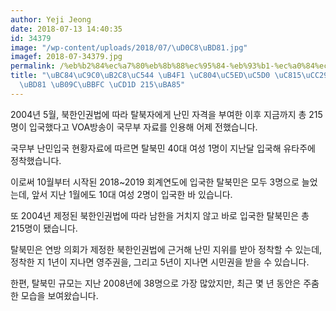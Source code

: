 ```yaml
---
author: Yeji Jeong
date: 2018-07-13 14:40:35
id: 34379
image: "/wp-content/uploads/2018/07/\uD0C8\uBD81.jpg"
imagef: 2018-07-34379.jpg
permalink: /%eb%b2%84%ec%a7%80%eb%8b%88%ec%95%84-%eb%93%b1-%ec%a0%84%ec%97%ad%ec%97%90-%ec%a0%95%ec%b0%a9%ed%95%9c-%ed%83%88%eb%b6%81-%eb%82%9c%eb%af%bc-%ec%b4%9d-215%eb%aa%85/
title: "\uBC84\uC9C0\uB2C8\uC544 \uB4F1 \uC804\uC5ED\uC5D0 \uC815\uCC29\uD55C \uD0C8\
  \uBD81 \uB09C\uBBFC \uCD1D 215\uBA85"
---
```


2004년 5월, 북한인권법에 따라 탈북자에게 난민 자격을 부여한 이후 지금까지 총 215명이 입국했다고 VOA방송이 국무부 자료를 인용해 어제 전했습니다.

국무부 난민입국 현황자료에 따르면 탈북민 40대 여성 1명이 지난달 입국해 유타주에 정착했습니다.

이로써 10월부터 시작된 2018~2019 회계연도에 입국한 탈북민은 모두 3명으로 늘었는데, 앞서 지난 1월에도 10대 여성 2명이 입국한 바 있습니다.

또 2004년 제정된 북한인권법에 따라 남한을 거치지 않고 바로 입국한 탈북민은 총 215명이 됐습니다.

탈북민은 연방 의회가 제정한 북한인권법에 근거해 난민 지위를 받아 정착할 수 있는데, 정착한 지 1년이 지나면 영주권을, 그리고 5년이 지나면 시민권을 받을 수 있습니다.

한편, 탈북민 규모는 지난 2008년에 38명으로 가장 많았지만, 최근 몇 년 동안은 주춤한 모습을 보여왔습니다.